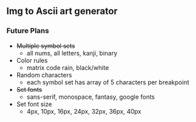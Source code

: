 ## Img to Ascii art generator

### Future Plans

- ~~Multiple symbol sets~~
  - all nums, all letters, kanji, binary
- Color rules
  - matrix code rain, black/white
- Random characters
  - each symbol set has array of 5 characters per breakpoint
- ~~Set fonts~~
  - sans-serif, monospace, fantasy, google fonts
- Set font size
  - 4px, 10px, 16px, 24px, 32px, 36px, 40px

